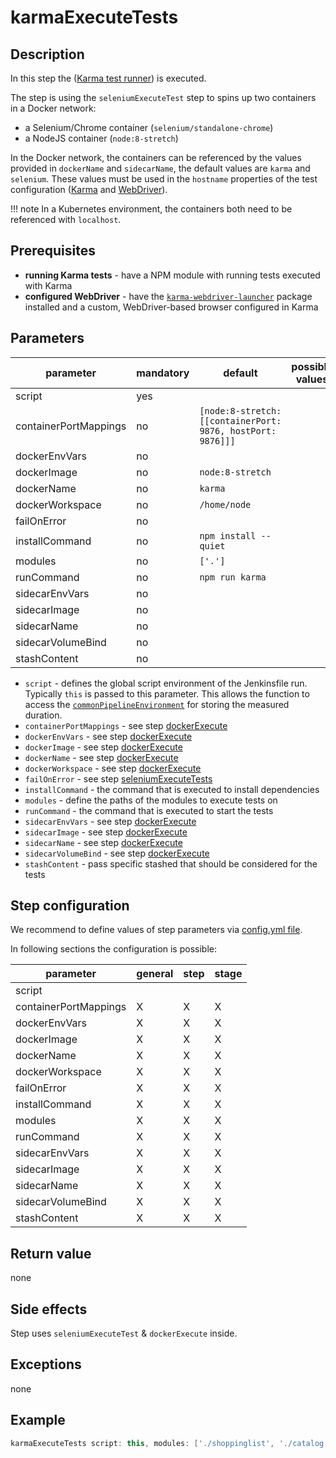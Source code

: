 # karmaExecuteTests

## Description

In this step the ([Karma test runner](http://karma-runner.github.io)) is executed.

The step is using the `seleniumExecuteTest` step to spins up two containers in a Docker network:

- a Selenium/Chrome container (`selenium/standalone-chrome`)
- a NodeJS container (`node:8-stretch`)

In the Docker network, the containers can be referenced by the values provided in `dockerName` and `sidecarName`, the default values are `karma` and `selenium`. These values must be used in the `hostname` properties of the test configuration ([Karma](https://karma-runner.github.io/1.0/config/configuration-file.html) and [WebDriver](https://github.com/karma-runner/karma-webdriver-launcher#usage)).

!!! note
    In a Kubernetes environment, the containers both need to be referenced with `localhost`.

## Prerequisites

- **running Karma tests** - have a NPM module with running tests executed with Karma
- **configured WebDriver** - have the [`karma-webdriver-launcher`](https://github.com/karma-runner/karma-webdriver-launcher) package installed and a custom, WebDriver-based browser configured in Karma

## Parameters

| parameter | mandatory | default | possible values |
| ----------|-----------|---------|-----------------|
|script|yes|||
|containerPortMappings|no|`[node:8-stretch: [[containerPort: 9876, hostPort: 9876]]]`||
|dockerEnvVars|no|||
|dockerImage|no|`node:8-stretch`||
|dockerName|no|`karma`||
|dockerWorkspace|no|`/home/node`||
|failOnError|no|||
|installCommand|no|`npm install --quiet`||
|modules|no|`['.']`||
|runCommand|no|`npm run karma`||
|sidecarEnvVars|no|||
|sidecarImage|no|||
|sidecarName|no|||
|sidecarVolumeBind|no|||
|stashContent|no|||

- `script` - defines the global script environment of the Jenkinsfile run. Typically `this` is passed to this parameter. This allows the function to access the [`commonPipelineEnvironment`](commonPipelineEnvironment.md) for storing the measured duration.
- `containerPortMappings` - see step [dockerExecute](dockerExecute.md)
- `dockerEnvVars` - see step [dockerExecute](dockerExecute.md)
- `dockerImage` - see step [dockerExecute](dockerExecute.md)
- `dockerName` - see step [dockerExecute](dockerExecute.md)
- `dockerWorkspace` - see step [dockerExecute](dockerExecute.md)
- `failOnError` - see step [seleniumExecuteTests](seleniumExecuteTests.md)
- `installCommand` - the command that is executed to install dependencies
- `modules` - define the paths of the modules to execute tests on
- `runCommand` - the command that is executed to start the tests
- `sidecarEnvVars` - see step [dockerExecute](dockerExecute.md)
- `sidecarImage` - see step [dockerExecute](dockerExecute.md)
- `sidecarName` - see step [dockerExecute](dockerExecute.md)
- `sidecarVolumeBind` - see step [dockerExecute](dockerExecute.md)
- `stashContent` - pass specific stashed that should be considered for the tests

## Step configuration

We recommend to define values of step parameters via [config.yml file](../configuration.md).

In following sections the configuration is possible:

| parameter | general | step | stage |
| ----------|---------|------|-------|
|script||||
|containerPortMappings|X|X|X|
|dockerEnvVars|X|X|X|
|dockerImage|X|X|X|
|dockerName|X|X|X|
|dockerWorkspace|X|X|X|
|failOnError|X|X|X|
|installCommand|X|X|X|
|modules|X|X|X|
|runCommand|X|X|X|
|sidecarEnvVars|X|X|X|
|sidecarImage|X|X|X|
|sidecarName|X|X|X|
|sidecarVolumeBind|X|X|X|
|stashContent|X|X|X|

## Return value

none

## Side effects

Step uses `seleniumExecuteTest` & `dockerExecute` inside.

## Exceptions

none

## Example

```groovy
karmaExecuteTests script: this, modules: ['./shoppinglist', './catalog']
```
